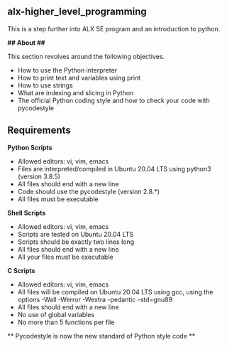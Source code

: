 ## alx-higher_level_programming

This is a step further into ALX SE program and an introduction to python.

__## About ##__

This section revolves around the following objectives.

- How to use the Python interpreter
- How to print text and variables using print
- How to use strings
- What are indexing and slicing in Python
- The official Python coding style and how to check your code with pycodestyle

## Requirements ##

__Python Scripts__

- Allowed editors: vi, vim, emacs
- Files are interpreted/compiled in Ubuntu 20.04 LTS using python3 (version 3.8.5)
- All files should end with a new line
- Code should use the pycodestyle (version 2.8.*)
- All files must be executable

__Shell Scripts__

- Allowed editors: vi, vim, emacs
- Scripts are tested on Ubuntu 20.04 LTS
- Scripts should be exactly two lines long
- All files should end with a new line
- All your files must be executable

__C Scripts__

- Allowed editors: vi, vim, emacs
- All files will be compiled on Ubuntu 20.04 LTS using gcc, using the options -Wall -Werror -Wextra -pedantic -std=gnu89
- All files should end with a new line
- No use of global variables
- No more than 5 functions per file

** Pycodestyle is now the new standard of Python style code **
